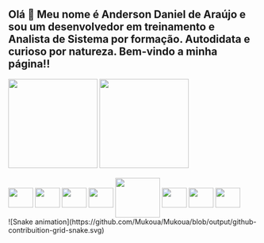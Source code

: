 ## Olá 👋 Meu nome é Anderson Daniel de Araújo e sou um desenvolvedor em treinamento e Analista de Sistema por formação. Autodidata e curioso por natureza. Bem-vindo a minha página!!


<div>
<img height="180em" src="https://github-readme-stats.vercel.app/api?username=Mukoua&show_icons=true&theme=dracula&include_all_commits=true&count_private=true"/>
<img height="180em" src="https://github-readme-stats.vercel.app/api/top-langs/?username=Mukoua&layout=compact&langs_count=16&theme=dark"/>
</div>


<div style ="display: inline_block"><br>
<img align="center" height="40" width="50" src="https://cdn.jsdelivr.net/gh/devicons/devicon@latest/icons/java/java-original-wordmark.svg" />
<img align="center" height="40" width="50" src="https://cdn.jsdelivr.net/gh/devicons/devicon@latest/icons/maven/maven-original.svg" />
<img align="center" height="40" width="50" src="https://cdn.jsdelivr.net/gh/devicons/devicon@latest/icons/mysql/mysql-original-wordmark.svg" />
<img align="center" height="40" width="50" src="https://cdn.jsdelivr.net/gh/devicons/devicon@latest/icons/python/python-original-wordmark.svg" />
<img align="center" height="80" width="90" src="https://cdn.jsdelivr.net/gh/devicons/devicon@latest/icons/swagger/swagger-original-wordmark.svg" />
<img align="center" height="40" width="50" src="https://cdn.jsdelivr.net/gh/devicons/devicon@latest/icons/docker/docker-original-wordmark.svg" />
<img align="center" height="40" width="50" src="https://cdn.jsdelivr.net/gh/devicons/devicon@latest/icons/git/git-plain.svg" />
<img align="center" height="40" width="50" src="https://cdn.jsdelivr.net/gh/devicons/devicon@latest/icons/github/github-original.svg" />
</div>
![Snake animation](https://github.com/Mukoua/Mukoua/blob/output/github-contribuition-grid-snake.svg)
